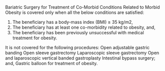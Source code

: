 Bariatric Surgery for Treatment of Co-Morbid Conditions Related to Morbid Obesity is covered only when all the below conditions are satisfied:
1. The beneficiary has a body-mass index (BMI) ≥ 35 kg/m2,
2. The beneficiary has at least one co-morbidity related to obesity, and,
3. The beneficiary has been previously unsuccessful with medical treatment for obesity.

It is not covered for the following procedures:
Open adjustable gastric banding
Open sleeve gastrectomy
Laparoscopic sleeve gastrectomy
Open and laparoscopic vertical banded gastroplasty
Intestinal bypass surgery; and,
Gastric balloon for treatment of obesity.
